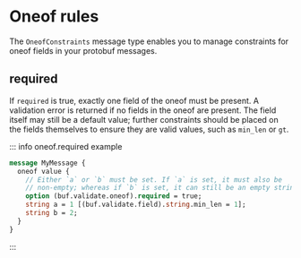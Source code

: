 # Oneof rules

The `OneofConstraints` message type enables you to manage constraints for oneof fields in your protobuf messages.

## required

If `required` is true, exactly one field of the oneof must be present. A validation error is returned if no fields in the oneof are present. The field itself may still be a default value; further constraints should be placed on the fields themselves to ensure they are valid values, such as `min_len` or `gt`.

::: info oneof.required example

```proto
message MyMessage {
  oneof value {
    // Either `a` or `b` must be set. If `a` is set, it must also be
    // non-empty; whereas if `b` is set, it can still be an empty string.
    option (buf.validate.oneof).required = true;
    string a = 1 [(buf.validate.field).string.min_len = 1];
    string b = 2;
  }
}
```

:::
